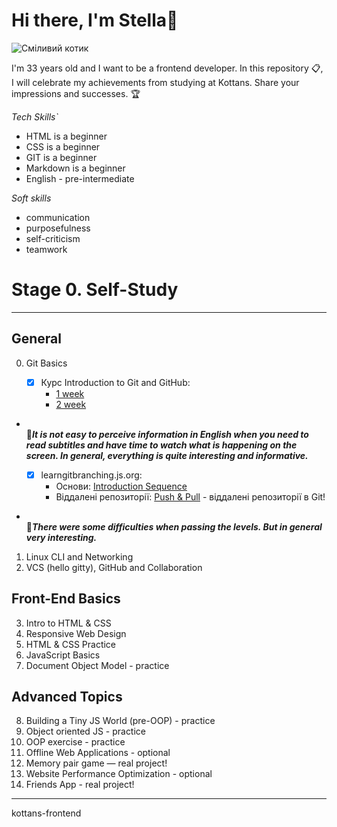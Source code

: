 # **Hi there, I'm Stella**:wave:

![Сміливий котик](https://cdn.abo.media/upload/article/res/770-430/o_1fvlg5oeb1gvq1v4rruvaq4gpccj.jpg)

I'm 33 years old and I want to be a frontend developer.
In this repository :clipboard:, I will celebrate my achievements from studying at Kottans. Share your impressions and successes.
:trophy:

_Tech Skills`_
- HTML is a beginner
- CSS is a beginner
- GIT is a beginner
- Markdown is a beginner
- English - pre-intermediate

_Soft skills_
- communication
- purposefulness
- self-criticism
- teamwork

# Stage 0. Self-Study
___

## General 
 0. Git Basics

    - [x] Курс Introduction to Git and GitHub:
         - [1 week](https://www.screencast.com/t/RQGJl8pDLhE)
         - [2 week](https://www.screencast.com/t/twCAayH4r9)
- </br> :vhs:***It is not easy to perceive information in English when you need to read subtitles and have time to watch what is happening on the screen. In general, everything is quite interesting and informative.***

    - [x] learngitbranching.js.org:
         - Основи: [Introduction Sequence](https://www.screencast.com/t/ed3iLmkvQAq)
         - Віддалені репозиторії: [Push & Pull](https://www.screencast.com/t/FMvJKPQjj2) - віддалені репозиторії в Git!
  
- </br> :vhs:***There were some difficulties when passing the levels. But in general very interesting.***

 1. Linux CLI and Networking</br>
 2. VCS (hello gitty), GitHub and Collaboration

## Front-End Basics
 3. Intro to HTML & CSS</br>
 4. Responsive Web Design</br>
 5. HTML & CSS Practice</br>
 6. JavaScript Basics</br>
 7. Document Object Model - practice

## Advanced Topics
 8. Building a Tiny JS World (pre-OOP) - practice</br>
 9. Object oriented JS - practice</br>
10. OOP exercise - practice</br>
11. Offline Web Applications - optional</br>
12. Memory pair game — real project!</br>
13. Website Performance Optimization - optional</br>
14. Friends App - real project!
____
kottans-frontend
